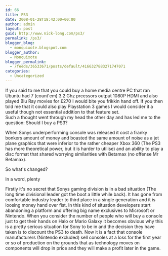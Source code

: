 ```yaml
---
id: 66
title: PS3
date: 2008-01-28T18:42:00+00:00
author: admin
layout: post
guid: http://www.nick-long.com/ps3/
permalink: /ps3/
blogger_blog:
  - monquixote.blogspot.com
blogger_author:
  - Monquixote
blogger_permalink:
  - /feeds/36533671/posts/default/4166327883271747071
categories:
  - Uncategorized
---
```

If you said to me that you could buy a home media centre PC that ran Ubuntu had 7 (count'em) 3.2 Ghz prcessors output 1080P HDMI and also played Blu Ray movies for £270 I would bite you frikkin hand off. If you then told me that it could also play Playstation 3 games I would consider it a useful though not essential addition to that feature set.  
Such a thought went through my head the other day and has led me to the question: Should I buy a PS3?

When Sonys underperforming console was released it cost a franky bonkers amount of money and boasted the same amount of noise as a jet plane graphics that were inferior to the rather cheaper Xbox 360 (The PS3 has more theoretical power, but it is harder to utilise) and an ability to play a disc format that shared worrying similarities with Betamax (no offense Mr Betamax).

So what's changed?

In a word, plenty

Firstly it's no secret that Sonys gaming division is in a bad situation (The long time divisional leader got the boot a little while back). It has gone from comfortable industry leader to third place in a single generation and it is loosing money hand over fist. In this kind of situation developers start abandoning a platform and offering big name exclusives to Microsoft or Nintendo. When you consider the number of people who will buy a console just to get their hands on Halo or Mario Galaxy it becomes obvious why this is a pretty serious situation for Sony to be in and the decision they have taken is to discount the PS3 to death. Now it is a fact that console manufacturers (Nintendo excluded) sell consoles at a loss for the first year or so of production on the grounds that as technology moves on components will drop in price and they will make a profit later in the game.